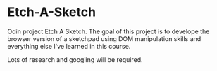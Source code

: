 # Etch-A-Sketch
Odin project Etch A Sketch. 
The goal of this project is to develope the browser version of a sketchpad using DOM manipulation skills and everything else I've learned in this course. 

Lots of research and googling will be required. 
